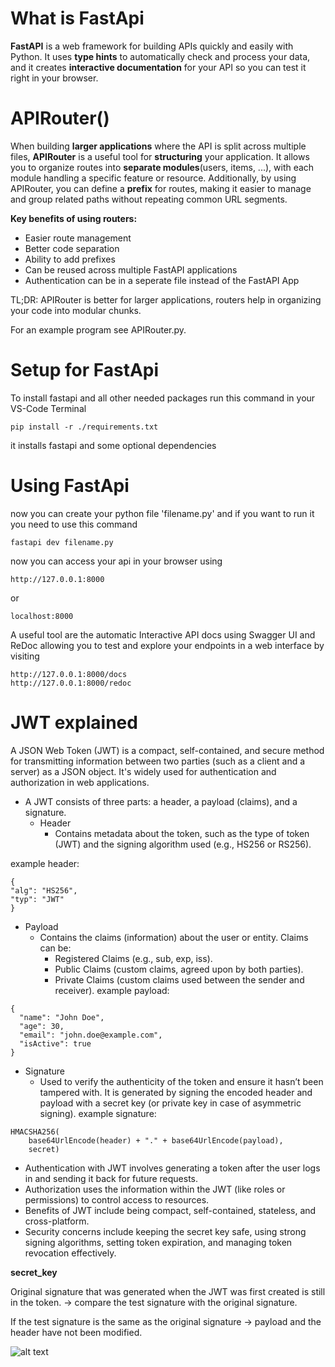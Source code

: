 # What is FastApi

**FastAPI** is a web framework for building APIs quickly and easily with Python. It uses **type hints** to automatically check and process your data, and it creates **interactive documentation** for your API so you can test it right in your browser.


# APIRouter()

When building **larger applications** where the API is split across multiple files, **APIRouter** is a useful tool for **structuring** your application. It allows you to organize routes into **separate modules**(users, items, ...), with each module handling a specific feature or resource. Additionally, by using APIRouter, you can define a **prefix** for routes, making it easier to manage and group related paths without repeating common URL segments.

**Key benefits of using routers:**
- Easier route management
- Better code separation
- Ability to add prefixes
- Can be reused across multiple FastAPI applications
- Authentication can be in a seperate file instead of the FastAPI App

TL;DR: APIRouter is better for larger applications, routers help in organizing your code into modular chunks.


For an example program see APIRouter.py.

# Setup for FastApi

To install fastapi and all other needed packages run this command in your VS-Code Terminal

    pip install -r ./requirements.txt

it installs fastapi and some optional dependencies 

# Using FastApi

now you can create your python file 'filename.py' and if you want to run it you need to use this command

    fastapi dev filename.py

now you can access your api in your browser using
    
    http://127.0.0.1:8000

or
    
    localhost:8000

A useful tool are the automatic Interactive API docs using Swagger UI and ReDoc allowing you to test and explore your endpoints in a web interface by visiting

    http://127.0.0.1:8000/docs
    http://127.0.0.1:8000/redoc

# JWT explained

A JSON Web Token (JWT) is a compact, self-contained, and secure method for transmitting information between two parties (such as a client and a server) as a JSON object. It's widely used for authentication and authorization in web applications.

* A JWT consists of three parts: a header, a payload (claims), and a signature.
  * Header
    * Contains metadata about the token, such as the type of token (JWT) and the signing algorithm used (e.g., HS256 or RS256).

example header:
```
{
"alg": "HS256",
"typ": "JWT"
}
```

  * Payload
    * Contains the claims (information) about the user or entity. Claims can be:
      * Registered Claims (e.g., sub, exp, iss).
      * Public Claims (custom claims, agreed upon by both parties).
      * Private Claims (custom claims used between the sender and receiver).
example payload:
```
{
  "name": "John Doe",
  "age": 30,
  "email": "john.doe@example.com",
  "isActive": true
}
```

  * Signature
    * Used to verify the authenticity of the token and ensure it hasn’t been tampered with. It is generated by signing the encoded header and payload with a secret key (or private key in case of asymmetric signing).
example signature:
```
HMACSHA256(
    base64UrlEncode(header) + "." + base64UrlEncode(payload),
    secret)
```
* Authentication with JWT involves generating a token after the user logs in and sending it back for future requests.
* Authorization uses the information within the JWT (like roles or permissions) to control access to resources.
* Benefits of JWT include being compact, self-contained, stateless, and cross-platform.
* Security concerns include keeping the secret key safe, using strong signing algorithms, setting token expiration, and managing token revocation effectively.

**secret_key**

Original signature that was generated when the JWT was first created is still in the token.
-> compare the test signature with the original signature. 

If the test signature is the same as the original signature -> payload and the header have not been modified. 

![alt text](https://i.sstatic.net/b2dzI.png)
